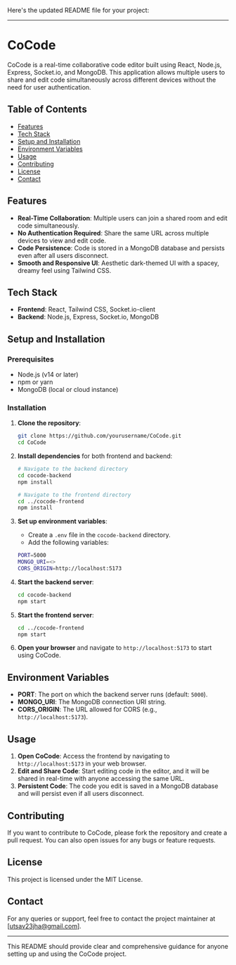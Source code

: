 Here's the updated README file for your project:

---

# CoCode

CoCode is a real-time collaborative code editor built using React, Node.js, Express, Socket.io, and MongoDB. This application allows multiple users to share and edit code simultaneously across different devices without the need for user authentication.

## Table of Contents

- [Features](#features)
- [Tech Stack](#tech-stack)
- [Setup and Installation](#setup-and-installation)
- [Environment Variables](#environment-variables)
- [Usage](#usage)
- [Contributing](#contributing)
- [License](#license)
- [Contact](#contact)

## Features

- **Real-Time Collaboration**: Multiple users can join a shared room and edit code simultaneously.
- **No Authentication Required**: Share the same URL across multiple devices to view and edit code.
- **Code Persistence**: Code is stored in a MongoDB database and persists even after all users disconnect.
- **Smooth and Responsive UI**: Aesthetic dark-themed UI with a spacey, dreamy feel using Tailwind CSS.

## Tech Stack

- **Frontend**: React, Tailwind CSS, Socket.io-client
- **Backend**: Node.js, Express, Socket.io, MongoDB

## Setup and Installation

### Prerequisites

- Node.js (v14 or later)
- npm or yarn
- MongoDB (local or cloud instance)

### Installation

1. **Clone the repository**:
    ```bash
    git clone https://github.com/yourusername/CoCode.git
    cd CoCode
    ```

2. **Install dependencies** for both frontend and backend:
    ```bash
    # Navigate to the backend directory
    cd cocode-backend
    npm install
    
    # Navigate to the frontend directory
    cd ../cocode-frontend
    npm install
    ```

3. **Set up environment variables**:
    - Create a `.env` file in the `cocode-backend` directory.
    - Add the following variables:

    ```bash
    PORT=5000
    MONGO_URI=<>
    CORS_ORIGIN=http://localhost:5173
    ```

4. **Start the backend server**:
    ```bash
    cd cocode-backend
    npm start
    ```

5. **Start the frontend server**:
    ```bash
    cd ../cocode-frontend
    npm start
    ```

6. **Open your browser** and navigate to `http://localhost:5173` to start using CoCode.

## Environment Variables

- **PORT**: The port on which the backend server runs (default: `5000`).
- **MONGO_URI**: The MongoDB connection URI string.
- **CORS_ORIGIN**: The URL allowed for CORS (e.g., `http://localhost:5173`).

## Usage

1. **Open CoCode**: Access the frontend by navigating to `http://localhost:5173` in your web browser.
2. **Edit and Share Code**: Start editing code in the editor, and it will be shared in real-time with anyone accessing the same URL.
3. **Persistent Code**: The code you edit is saved in a MongoDB database and will persist even if all users disconnect.

## Contributing

If you want to contribute to CoCode, please fork the repository and create a pull request. You can also open issues for any bugs or feature requests.

## License

This project is licensed under the MIT License.

## Contact

For any queries or support, feel free to contact the project maintainer at [utsav23jha@gmail.com].

---

This README should provide clear and comprehensive guidance for anyone setting up and using the CoCode project.